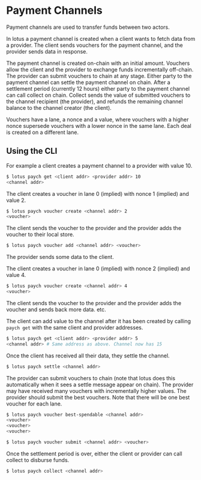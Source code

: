 # Payment Channels

Payment channels are used to transfer funds between two actors.

In lotus a payment channel is created when a client wants to fetch data from a provider.
The client sends vouchers for the payment channel, and the provider sends data in response.

The payment channel is created on-chain with an initial amount.
Vouchers allow the client and the provider to exchange funds incrementally off-chain.
The provider can submit vouchers to chain at any stage.
Either party to the payment channel can settle the payment channel on chain.
After a settlement period (currently 12 hours) either party to the payment channel can call collect on chain.
Collect sends the value of submitted vouchers to the channel recipient (the provider), and refunds the remaining channel balance to the channel creator (the client).

Vouchers have a lane, a nonce and a value, where vouchers with a higher nonce supersede vouchers with a lower nonce in the same lane.
Each deal is created on a different lane. 

## Using the CLI

For example a client creates a payment channel to a provider with value 10.

```sh
$ lotus paych get <client addr> <provider addr> 10
<channel addr>
```

The client creates a voucher in lane 0 (implied) with nonce 1 (implied) and value 2.

```sh
$ lotus paych voucher create <channel addr> 2
<voucher>
```

The client sends the voucher to the provider and the provider adds the voucher to their local store.

```sh
$ lotus paych voucher add <channel addr> <voucher>
```

The provider sends some data to the client.

The client creates a voucher in lane 0 (implied) with nonce 2 (implied) and value 4.

```sh
$ lotus paych voucher create <channel addr> 4
<voucher>
```

The client sends the voucher to the provider and the provider adds the voucher and sends back more data.
etc.

The client can add value to the channel after it has been created by calling `paych get` with the same client and provider addresses.

```sh
$ lotus paych get <client addr> <provider addr> 5
<channel addr> # Same address as above. Channel now has 15
```

Once the client has received all their data, they settle the channel.

```sh
$ lotus paych settle <channel addr>
```

The provider can submit vouchers to chain (note that lotus does this automatically when it sees a settle message appear on chain).
The provider may have received many vouchers with incrementally higher values.
The provider should submit the best vouchers. Note that there will be one best voucher for each lane.

```sh
$ lotus paych voucher best-spendable <channel addr>
<voucher>
<voucher>
<voucher>

$ lotus paych voucher submit <channel addr> <voucher>
```

Once the settlement period is over, either the client or provider can call collect to disburse funds.

```sh
$ lotus paych collect <channel addr>
```
